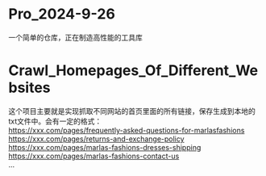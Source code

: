 # Pro_2024-9-26
一个简单的仓库，正在制造高性能的工具库

# Crawl_Homepages_Of_Different_Websites
这个项目主要就是实现抓取不同网站的首页里面的所有链接，保存生成到本地的txt文件中。会有一定的格式：  
https://xxx.com/pages/frequently-asked-questions-for-marlasfashions  
https://xxx.com/pages/returns-and-exchange-policy  
https://xxx.com/pages/marlas-fashions-dresses-shipping  
https://xxx.com/pages/marlas-fashions-contact-us  
...